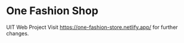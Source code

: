 # One Fashion Shop
UIT Web Project
Visit https://one-fashion-store.netlify.app/ for further changes.